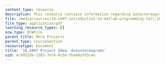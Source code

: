 ```yaml
---
content_type: resource
description: This resource contains information regarding autostereograms.
file: /media/courses/18-s997-introduction-to-matlab-programming-fall-2011/ec4952de13837ef40c5dfba40a7d3c4a_MIT18_S997F11_Autostero.pdf
file_type: application/pdf
learning_resource_types: []
ocw_type: OCWFile
parent_title: More Projects
parent_type: CourseSection
resourcetype: Document
title: '18.S997 Project Idea: Autostereograms'
uid: ec4952de-1383-7ef4-0c5d-fba40a7d3c4a
---
```

